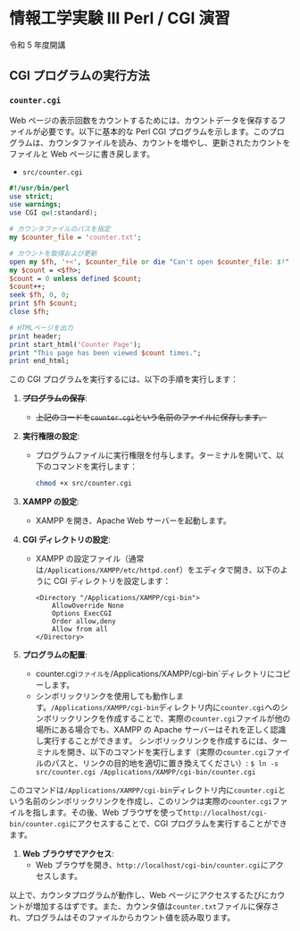 # 情報工学実験 III Perl / CGI 演習

令和 5 年度開講

## CGI プログラムの実行方法

### `counter.cgi`

Web ページの表示回数をカウントするためには、カウントデータを保存するファイルが必要です。以下に基本的な Perl CGI プログラムを示します。このプログラムは、カウンタファイルを読み、カウントを増やし、更新されたカウントをファイルと Web ページに書き戻します。

- `src/counter.cgi`

```perl
#!/usr/bin/perl
use strict;
use warnings;
use CGI qw(:standard);

# カウンタファイルのパスを指定
my $counter_file = 'counter.txt';

# カウントを取得および更新
open my $fh, '+<', $counter_file or die "Can't open $counter_file: $!";
my $count = <$fh>;
$count = 0 unless defined $count;
$count++;
seek $fh, 0, 0;
print $fh $count;
close $fh;

# HTMLページを出力
print header;
print start_html('Counter Page');
print "This page has been viewed $count times.";
print end_html;
```

この CGI プログラムを実行するには、以下の手順を実行します：

1. ~~**プログラムの保存**~~:

   - ~~上記のコードを`counter.cgi`という名前のファイルに保存します。~~

2. **実行権限の設定**:

   - プログラムファイルに実行権限を付与します。ターミナルを開いて、以下のコマンドを実行します：
     ```bash
     chmod +x src/counter.cgi
     ```

3. **XAMPP の設定**:

   - XAMPP を開き、Apache Web サーバーを起動します。

4. **CGI ディレクトリの設定**:

   - XAMPP の設定ファイル（通常は`/Applications/XAMPP/etc/httpd.conf`）をエディタで開き、以下のように CGI ディレクトリを設定します：
     ```plaintext
     <Directory "/Applications/XAMPP/cgi-bin">
         AllowOverride None
         Options ExecCGI
         Order allow,deny
         Allow from all
     </Directory>
     ```

5. **プログラムの配置**:

   - counter.cgi`ファイルを`/Applications/XAMPP/cgi-bin`ディレクトリにコピーします。
   - シンボリックリンクを使用しても動作します。`/Applications/XAMPP/cgi-bin`ディレクトリ内に`counter.cgi`へのシンボリックリンクを作成することで、実際の`counter.cgi`ファイルが他の場所にある場合でも、XAMPP の Apache サーバーはそれを正しく認識し実行することができます。
     シンボリックリンクを作成するには、ターミナルを開き、以下のコマンドを実行します（実際の`counter.cgi`ファイルのパスと、リンクの目的地を適切に置き換えてください）: `$ ln -s src/counter.cgi /Applications/XAMPP/cgi-bin/counter.cgi`

このコマンドは`/Applications/XAMPP/cgi-bin`ディレクトリ内に`counter.cgi`という名前のシンボリックリンクを作成し、このリンクは実際の`counter.cgi`ファイルを指します。その後、Web ブラウザを使って`http://localhost/cgi-bin/counter.cgi`にアクセスすることで、CGI プログラムを実行することができます。

1. **Web ブラウザでアクセス**:
   - Web ブラウザを開き、`http://localhost/cgi-bin/counter.cgi`にアクセスします。

以上で、カウンタプログラムが動作し、Web ページにアクセスするたびにカウントが増加するはずです。また、カウンタ値は`counter.txt`ファイルに保存され、プログラムはそのファイルからカウント値を読み取ります。
